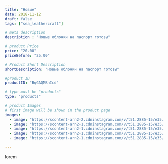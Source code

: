 ```yaml
---
title: "Новые"
date: 2018-11-12
draft: false
tags: ["sea_leathercraft"]

# meta description
description : "Новые обложки на паспорт готовы"

# product Price
price: "20.00"
priceBefore: "25.00"

# Product Short Description
shortDescription: "Новые обложки на паспорт готовы"

#product ID
productID: "BqGAQMBnIcd"

# type must be "products"
type: "products"

# product Images
# first image will be shown in the product page
images:
  - image: "https://scontent-arn2-2.cdninstagram.com/v/t51.2885-15/e35/43653374_2013129465446240_7555596878586490002_n.jpg?_nc_ht=scontent-arn2-2.cdninstagram.com&_nc_cat=108&_nc_ohc=Am2Tmo6nCmcAX-hVHJ0&se=7&tp=1&oh=64cfebb81f689426e84025f9703097e5&oe=605AC603&ig_cache_key=MTkxMTIxNjAxMTk3MTgzMjg4MA%3D%3D.2"
  - image: "https://scontent-arn2-1.cdninstagram.com/v/t51.2885-15/e35/44831906_2175001455884175_6141584922767329791_n.jpg?_nc_ht=scontent-arn2-1.cdninstagram.com&_nc_cat=103&_nc_ohc=Ici7MvywcsgAX_b0ZCS&se=7&tp=1&oh=5d4aca174d6620347d1940cc937fe38a&oe=605D93A7&ig_cache_key=MTkxMTIxNjAxNDQ3OTg3MDM0NQ%3D%3D.2"
  - image: "https://scontent-arn2-1.cdninstagram.com/v/t51.2885-15/e35/43985303_2187957514776400_5137582846183199350_n.jpg?_nc_ht=scontent-arn2-1.cdninstagram.com&_nc_cat=104&_nc_ohc=2sRFUoOLeK0AX8Sr9EQ&se=7&tp=1&oh=9443ea5edcf48e3ee789b2527915ee13&oe=605BDD14&ig_cache_key=MTkxMTIxNjAxNzAyMTY3MzYzOA%3D%3D.2"
  - image: "https://scontent-arn2-1.cdninstagram.com/v/t51.2885-15/e35/44193995_920946408094475_7204890423562096046_n.jpg?_nc_ht=scontent-arn2-1.cdninstagram.com&_nc_cat=111&_nc_ohc=5MHblDEItH8AX_G66xh&se=7&tp=1&oh=c150b4f50dd732e20c19e127ba6eef65&oe=605C85CE&ig_cache_key=MTkxMTIxNjAxOTU1NDk5OTgwMg%3D%3D.2"
  - image: "https://scontent-arn2-1.cdninstagram.com/v/t51.2885-15/e35/44220634_303605403810790_2619647441530798770_n.jpg?_nc_ht=scontent-arn2-1.cdninstagram.com&_nc_cat=110&_nc_ohc=hPy2YALuWOsAX-vx-Qi&se=7&tp=1&oh=1214a08443a0e8c9f57ff471657ee3ac&oe=605AC302&ig_cache_key=MTkxMTIxNjAyNDczOTM3NTIzMA%3D%3D.2"

---
```

lorem
